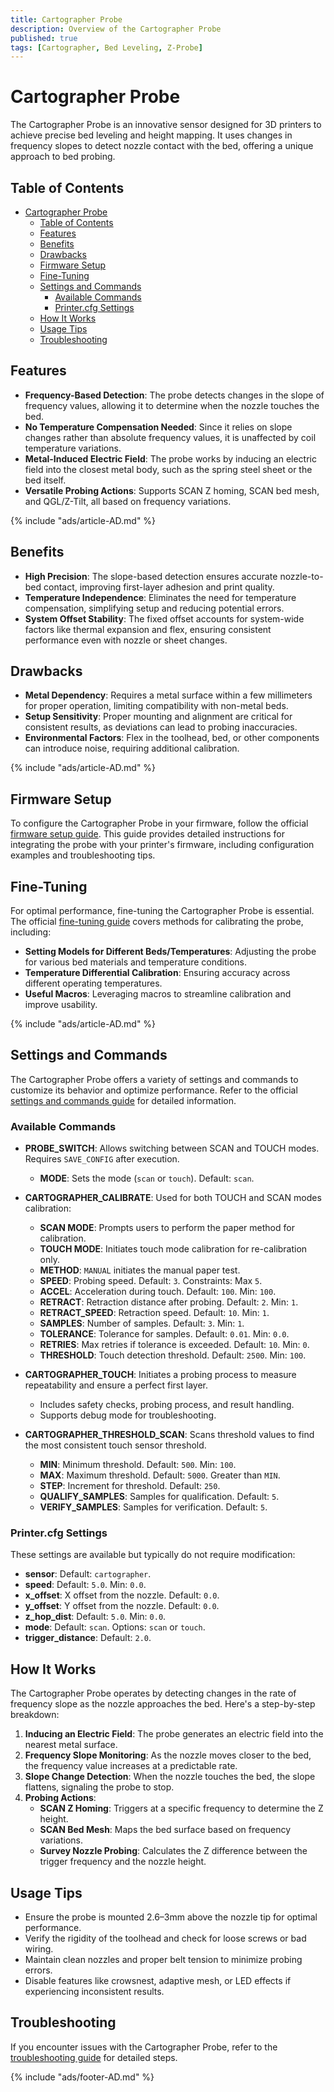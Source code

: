 ```yaml
---
title: Cartographer Probe
description: Overview of the Cartographer Probe
published: true
tags: [Cartographer, Bed Leveling, Z-Probe]
---
```


# Cartographer Probe

The Cartographer Probe is an innovative sensor designed for 3D printers to achieve precise bed leveling and height mapping. It uses changes in frequency slopes to detect nozzle contact with the bed, offering a unique approach to bed probing.

## Table of Contents
- [Cartographer Probe](#cartographer-probe)
  - [Table of Contents](#table-of-contents)
  - [Features](#features)
  - [Benefits](#benefits)
  - [Drawbacks](#drawbacks)
  - [Firmware Setup](#firmware-setup)
  - [Fine-Tuning](#fine-tuning)
  - [Settings and Commands](#settings-and-commands)
    - [Available Commands](#available-commands)
    - [Printer.cfg Settings](#printercfg-settings)
  - [How It Works](#how-it-works)
  - [Usage Tips](#usage-tips)
  - [Troubleshooting](#troubleshooting)

## Features

- **Frequency-Based Detection**: The probe detects changes in the slope of frequency values, allowing it to determine when the nozzle touches the bed.
- **No Temperature Compensation Needed**: Since it relies on slope changes rather than absolute frequency values, it is unaffected by coil temperature variations.
- **Metal-Induced Electric Field**: The probe works by inducing an electric field into the closest metal body, such as the spring steel sheet or the bed itself.
- **Versatile Probing Actions**: Supports SCAN Z homing, SCAN bed mesh, and QGL/Z-Tilt, all based on frequency variations.

{% include "ads/article-AD.md" %}

## Benefits

- **High Precision**: The slope-based detection ensures accurate nozzle-to-bed contact, improving first-layer adhesion and print quality.
- **Temperature Independence**: Eliminates the need for temperature compensation, simplifying setup and reducing potential errors.
- **System Offset Stability**: The fixed offset accounts for system-wide factors like thermal expansion and flex, ensuring consistent performance even with nozzle or sheet changes.

## Drawbacks

- **Metal Dependency**: Requires a metal surface within a few millimeters for proper operation, limiting compatibility with non-metal beds.
- **Setup Sensitivity**: Proper mounting and alignment are critical for consistent results, as deviations can lead to probing inaccuracies.
- **Environmental Factors**: Flex in the toolhead, bed, or other components can introduce noise, requiring additional calibration.

{% include "ads/article-AD.md" %}

## Firmware Setup

To configure the Cartographer Probe in your firmware, follow the official [firmware setup guide](https://docs.cartographer3d.com/cartographer-probe/firmware). This guide provides detailed instructions for integrating the probe with your printer's firmware, including configuration examples and troubleshooting tips.

## Fine-Tuning

For optimal performance, fine-tuning the Cartographer Probe is essential. The official [fine-tuning guide](https://docs.cartographer3d.com/cartographer-probe/fine-tuning) covers methods for calibrating the probe, including:

- **Setting Models for Different Beds/Temperatures**: Adjusting the probe for various bed materials and temperature conditions.
- **Temperature Differential Calibration**: Ensuring accuracy across different operating temperatures.
- **Useful Macros**: Leveraging macros to streamline calibration and improve usability.

{% include "ads/article-AD.md" %}

## Settings and Commands

The Cartographer Probe offers a variety of settings and commands to customize its behavior and optimize performance. Refer to the official [settings and commands guide](https://docs.cartographer3d.com/cartographer-probe/settings-and-commands) for detailed information.

### Available Commands

- **PROBE_SWITCH**: Allows switching between SCAN and TOUCH modes. Requires `SAVE_CONFIG` after execution.
  - **MODE**: Sets the mode (`scan` or `touch`). Default: `scan`.

- **CARTOGRAPHER_CALIBRATE**: Used for both TOUCH and SCAN modes calibration:
  - **SCAN MODE**: Prompts users to perform the paper method for calibration.
  - **TOUCH MODE**: Initiates touch mode calibration for re-calibration only.
  - **METHOD**: `MANUAL` initiates the manual paper test.
  - **SPEED**: Probing speed. Default: `3`. Constraints: Max `5`.
  - **ACCEL**: Acceleration during touch. Default: `100`. Min: `100`.
  - **RETRACT**: Retraction distance after probing. Default: `2`. Min: `1`.
  - **RETRACT_SPEED**: Retraction speed. Default: `10`. Min: `1`.
  - **SAMPLES**: Number of samples. Default: `3`. Min: `1`.
  - **TOLERANCE**: Tolerance for samples. Default: `0.01`. Min: `0.0`.
  - **RETRIES**: Max retries if tolerance is exceeded. Default: `10`. Min: `0`.
  - **THRESHOLD**: Touch detection threshold. Default: `2500`. Min: `100`.

- **CARTOGRAPHER_TOUCH**: Initiates a probing process to measure repeatability and ensure a perfect first layer.
  - Includes safety checks, probing process, and result handling.
  - Supports debug mode for troubleshooting.

- **CARTOGRAPHER_THRESHOLD_SCAN**: Scans threshold values to find the most consistent touch sensor threshold.
  - **MIN**: Minimum threshold. Default: `500`. Min: `100`.
  - **MAX**: Maximum threshold. Default: `5000`. Greater than `MIN`.
  - **STEP**: Increment for threshold. Default: `250`.
  - **QUALIFY_SAMPLES**: Samples for qualification. Default: `5`.
  - **VERIFY_SAMPLES**: Samples for verification. Default: `5`.

### Printer.cfg Settings

These settings are available but typically do not require modification:
- **sensor**: Default: `cartographer`.
- **speed**: Default: `5.0`. Min: `0.0`.
- **x_offset**: X offset from the nozzle. Default: `0.0`.
- **y_offset**: Y offset from the nozzle. Default: `0.0`.
- **z_hop_dist**: Default: `5.0`. Min: `0.0`.
- **mode**: Default: `scan`. Options: `scan` or `touch`.
- **trigger_distance**: Default: `2.0`.

## How It Works

The Cartographer Probe operates by detecting changes in the rate of frequency slope as the nozzle approaches the bed. Here's a step-by-step breakdown:

1. **Inducing an Electric Field**: The probe generates an electric field into the nearest metal surface.
2. **Frequency Slope Monitoring**: As the nozzle moves closer to the bed, the frequency value increases at a predictable rate.
3. **Slope Change Detection**: When the nozzle touches the bed, the slope flattens, signaling the probe to stop.
4. **Probing Actions**:
   - **SCAN Z Homing**: Triggers at a specific frequency to determine the Z height.
   - **SCAN Bed Mesh**: Maps the bed surface based on frequency variations.
   - **Survey Nozzle Probing**: Calculates the Z difference between the trigger frequency and the nozzle height.

## Usage Tips

- Ensure the probe is mounted 2.6–3mm above the nozzle tip for optimal performance.
- Verify the rigidity of the toolhead and check for loose screws or bad wiring.
- Maintain clean nozzles and proper belt tension to minimize probing errors.
- Disable features like crowsnest, adaptive mesh, or LED effects if experiencing inconsistent results.

## Troubleshooting

If you encounter issues with the Cartographer Probe, refer to the [troubleshooting guide](https://docs.cartographer3d.com/cartographer-probe/troubleshooting) for detailed steps.

{% include "ads/footer-AD.md" %}